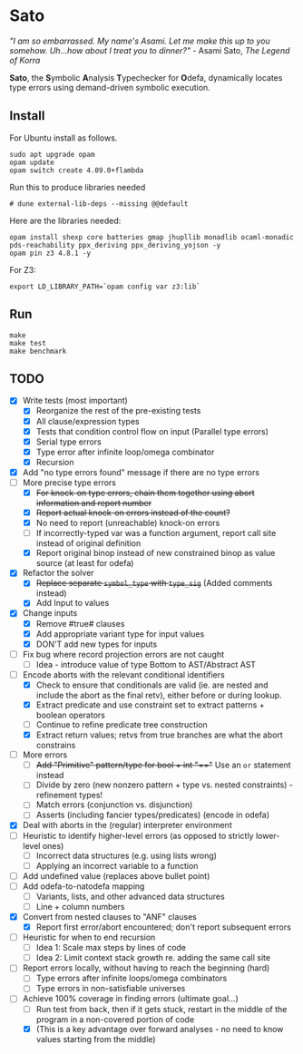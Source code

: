Sato
=====

_"I am so embarrassed. My name's Asami. Let me make this up to you somehow. Uh...how about I treat you to dinner?"_ - Asami Sato, _The Legend of Korra_

**Sato**, the **S**ymbolic **A**nalysis **T**ypechecker for **O**defa, dynamically locates type errors using demand-driven symbolic execution.

Install
-------

For Ubuntu install as follows.

```
sudo apt upgrade opam
opam update
opam switch create 4.09.0+flambda
```


Run this to produce libraries needed
```
# dune external-lib-deps --missing @@default
```

Here are the libraries needed:
```
opam install shexp core batteries gmap jhupllib monadlib ocaml-monadic pds-reachability ppx_deriving ppx_deriving_yojson -y
opam pin z3 4.8.1 -y
```

For Z3:
```
export LD_LIBRARY_PATH=`opam config var z3:lib`
```

Run
---

```
make
make test
make benchmark
```

TODO
---
- [x] Write tests (most important)
  - [x] Reorganize the rest of the pre-existing tests
  - [x] All clause/expression types
  - [x] Tests that condition control flow on input (Parallel type errors)
  - [x] Serial type errors
  - [x] Type error after infinite loop/omega combinator
  - [x] Recursion
- [x] Add "no type errors found" message if there are no type errors
- [ ] More precise type errors
  - [x] ~~For knock-on type errors, chain them together using abort information and report number~~
  - [x] ~~Report actual knock-on errors instead of the count?~~
  - [x] No need to report (unreachable) knock-on errors
  - [ ] If incorrectly-typed var was a function argument, report call site instead of original definition
  - [x] Report original binop instead of new constrained binop as value source (at least for odefa)
- [x] Refactor the solver
  - [x] ~~Replace separate `symbol_type` with `type_sig`~~ (Added comments instead)
  - [x] Add Input to values
- [x] Change inputs
  - [x] Remove #true# clauses
  - [x] Add appropriate variant type for input values
  - [x] DON'T add new types for inputs
- [ ] Fix bug where record projection errors are not caught
  - [ ] Idea - introduce value of type Bottom to AST/Abstract AST
- [ ] Encode aborts with the relevant conditional identifiers
  - [x] Check to ensure that conditionals are valid (ie. are nested and include the abort as the final retv), either before or during lookup.
  - [x] Extract predicate and use constraint set to extract patterns + boolean operators
  - [ ] Continue to refine predicate tree construction
  - [x] Extract return values; retvs from true branches are what the abort constrains
- [ ] More errors
  - [ ] ~~Add "Primitive" pattern/type for bool + int "=="~~ Use an `or` statement instead
  - [ ] Divide by zero (new nonzero pattern + type vs. nested constraints) - refinement types!
  - [ ] Match errors (conjunction vs. disjunction)
  - [ ] Asserts (including fancier types/predicates) (encode in odefa)
- [x] Deal with aborts in the (regular) interpreter environment
- [ ] Heuristic to identify higher-level errors (as opposed to strictly lower-level ones)
  - [ ] Incorrect data structures (e.g. using lists wrong)
  - [ ] Applying an incorrect variable to a function
- [ ] Add undefined value (replaces above bullet point)
- [ ] Add odefa-to-natodefa mapping
  - [ ] Variants, lists, and other advanced data structures
  - [ ] Line + column numbers
- [x] Convert from nested clauses to "ANF" clauses
  - [x] Report first error/abort encountered; don't report subsequent errors
- [ ] Heuristic for when to end recursion
  - [ ] Idea 1: Scale max steps by lines of code
  - [ ] Idea 2: Limit context stack growth re. adding the same call site
- [ ] Report errors locally, without having to reach the beginning (hard)
  - [ ] Type errors after infinite loops/omega combinators
  - [ ] Type errors in non-satisfiable universes
- [ ] Achieve 100% coverage in finding errors (ultimate goal...)
  - [ ] Run test from back, then if it gets stuck, restart in the middle of the program in a non-covered portion of code
  - [x] \(This is a key advantage over forward analyses - no need to know values starting from the middle\)
